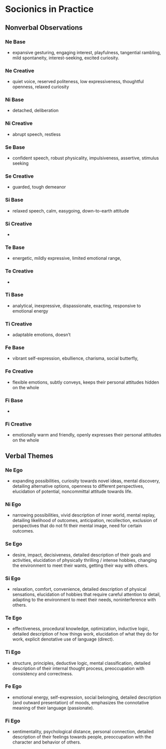 # Socionics in Practice

## Nonverbal Observations

### Ne Base

* expansive gesturing, engaging interest, playfulness, tangential rambling, mild spontaneity, interest-seeking, excited curiosity.

### Ne Creative

* quiet voice, reserved politeness, low expressiveness, thoughtful openness, relaxed curiosity

### Ni Base

* detached, deliberation

### Ni Creative

* abrupt speech, restless

### Se Base

* confident speech, robust physicality, impulsiveness, assertive, stimulus seeking

### Se Creative

* guarded, tough demeanor

### Si Base

* relaxed speech, calm, easygoing, down-to-earth attitude

### Si Creative

* 
### Te Base

* energetic, mildly expressive, limited emotional range,

### Te Creative

* 
### Ti Base

* analytical, inexpressive, dispassionate, exacting, responsive to emotional energy

### Ti Creative

* adaptable emotions, doesn’t

### Fe Base

* vibrant self-expression, ebullience, charisma, social butterfly,

### Fe Creative

* flexible emotions, subtly conveys, keeps their personal attitudes hidden on the whole

### Fi Base

* 
### Fi Creative

* emotionally warm and friendly, openly expresses their personal attitudes on the whole

## Verbal Themes

### Ne Ego

* expanding possibilities, curiosity towards novel ideas, mental discovery, detailing alternative options, openness to different perspectives, elucidation of potential, noncommittal attitude towards life.

### Ni Ego

* narrowing possibilities, vivid description of inner world, mental replay, detailing likelihood of outcomes, anticipation, recollection, exclusion of perspectives that do not fit their mental image, need for certain outcomes.

### Se Ego

* desire, impact, decisiveness, detailed description of their goals and activities, elucidation of physically thrilling / intense hobbies, changing the environment to meet their wants, getting their way with others.

### Si Ego

* relaxation, comfort, convenience, detailed description of physical sensations, elucidation of hobbies that require careful attention to detail, adapting to the environment to meet their needs, noninterference with others.

### Te Ego

* effectiveness, procedural knowledge, optimization, inductive logic, detailed description of how things work, elucidation of what they do for work, explicit denotative use of language \(direct\).

### Ti Ego

* structure, principles, deductive logic, mental classification, detailed description of their internal thought process, preoccupation with consistency and correctness.

### Fe Ego

* emotional energy, self-expression, social belonging, detailed description \(and outward presentation\) of moods, emphasizes the connotative meaning of their language \(passionate\).

### Fi Ego

* sentimentality, psychological distance, personal connection, detailed description of their feelings towards people, preoccupation with the character and behavior of others.



